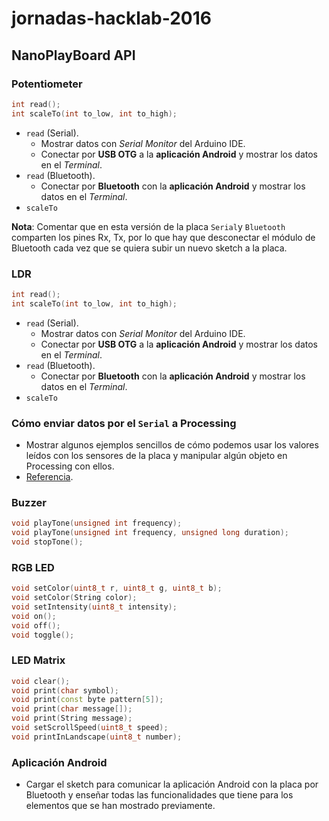 # jornadas-hacklab-2016

## NanoPlayBoard API

### Potentiometer

```c++
int read();
int scaleTo(int to_low, int to_high);
```

* `read` (Serial). 
  * Mostrar datos con *Serial Monitor* del Arduino IDE.
  * Conectar por **USB OTG** a la **aplicación Android** y mostrar los datos en el *Terminal*.
* `read` (Bluetooth). 
  * Conectar por **Bluetooth** con la **aplicación Android** y mostrar los datos en el *Terminal*.
* `scaleTo`

**Nota**: Comentar que en esta versión de la placa `Serial`y `Bluetooth` comparten los pines Rx, Tx, por lo que hay que desconectar el módulo de Bluetooth cada vez que se quiera subir un nuevo sketch a la placa.

### LDR

```c++
int read();
int scaleTo(int to_low, int to_high);
```

* `read` (Serial). 
  * Mostrar datos con *Serial Monitor* del Arduino IDE.
  * Conectar por **USB OTG** a la **aplicación Android** y mostrar los datos en el *Terminal*.
* `read` (Bluetooth). 
  * Conectar por **Bluetooth** con la **aplicación Android** y mostrar los datos en el *Terminal*.
* `scaleTo`

### Cómo enviar datos por el `Serial` a Processing

* Mostrar algunos ejemplos sencillos de cómo podemos usar los valores leídos con los sensores de la placa y manipular algún objeto en Processing con ellos.
* [Referencia](https://github.com/josejuansanchez/NanoPlayBoard-Processing).

### Buzzer

```c++
void playTone(unsigned int frequency);
void playTone(unsigned int frequency, unsigned long duration);
void stopTone();
```

### RGB LED

```c++
void setColor(uint8_t r, uint8_t g, uint8_t b);
void setColor(String color);
void setIntensity(uint8_t intensity);
void on();
void off();
void toggle();
```

### LED Matrix

```c++
void clear();
void print(char symbol);
void print(const byte pattern[5]);
void print(char message[]);
void print(String message);
void setScrollSpeed(uint8_t speed);
void printInLandscape(uint8_t number);
```

### Aplicación Android

* Cargar el sketch para comunicar la aplicación Android con la placa por Bluetooth y enseñar todas las funcionalidades que tiene para los elementos que se han mostrado previamente.

